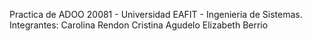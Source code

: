 Practica de ADOO 20081 - Universidad EAFIT - Ingenieria de Sistemas.
Integrantes:
Carolina Rendon
Cristina Agudelo
Elizabeth Berrio